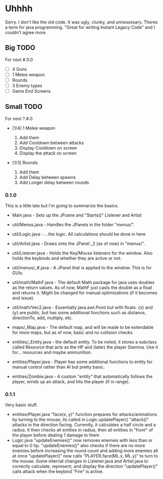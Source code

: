 # Uhhhh

Sorry. I don't like the old code. It was ugly, clunky, and unnessesary.
Theres a term for java programming. "Great for writing Instant Legacy Code" and I couldn't agree more

## Big TODO

For next #.0.0

- [ ] 4 Guns
- [ ] 1 Melee weapon
- [ ] Rounds
- [ ] 3 Enemy types
- [ ] Game End Screens

## Small TODO

For next ?.#.0

- [1/4] 1 Melee weapon

  1. Add them
  2. Add Cooldown between attacks
  3. Display Cooldown on screen
  4. Display the attack on screen

- [1/3] Rounds

  1. Add them
  2. Add Delay between spawns
  3. Add Longer delay between rounds

### 0.1.0

This is a little late but I'm going to summarize the basics.

- Main.java - Sets up the JFrame and "Starts()" Listener and Artist

- util/Menus.java - Handles the JPanels in the folder "menus/".
- util/Logic.java - ...the logic. All calculations should be done in here
- util/Artist.java - Draws onto the JPanel _2 (as of now) in "menus/".
- util/Listener.java - Holds the Key/Mouse listeners for the window. Also holds the keybinds and whether they are active or not.

- util/menus/_#.java - A JPanel that is applied to the window. This is for GUIs.

- util/math/MathF.java - The default Math package for java uses doubles as the return values. As of now, MathF just casts the double as a float and returns it. Might be changed for manual optimizations (if it becomes and issue).
- util/math/Vec2.java - Essentially java.awt.Point but with floats. {x} and {y} are public, but has some additional functions such as distance, directionTo, add, multiply, etc.

- maps/_Map.java - The default map, and will be made to be extendable for more maps, but as of now, basic and no collision checks

- entities/_Entity.java - the default entity. To be noted, it stores a subclass called Resource that acts as the HP and (later) the player Stamina. Use it for... resources and maybe ammunition.
- entities/Player.java - Player has some additional functions to entity for manual control rather than AI but pretty basic.
- entities/Zombie.java - A custom "entity" that automatically follows the player, winds up an attack, and hits the player (if in range).

### 0.1.1

Very basic stuff.

- entities/Player.java
  "face(x, y)" function prepares for attacks/animations by turning to the mouse, its called in Logic.updatePlayer()
  "attack()" attacks in the direction facing. Currently, it calculates a half circle and a radius. It then checks all entities in radius, then all entities in "front" of the player before dealing 1 damage to them
- Logic.java
  "updateEnemies()" now removes enemies with less than or equal to 0 hp.
  "updateEnemies()" also checks if there are no more enemies before increasing the round count and adding more enemies all at once
  "updatePlayer()" now calls "PLAYER.face(ML.x, ML.y)" to turn to the mouse. Some internal changes in Listener.java and Artist.java to correctly calculate, represent, and display the direction
  "updatePlayer()" calls attack when the keybind "Fire" is active.
